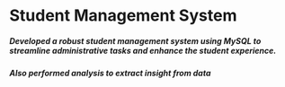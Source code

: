 # Student Management System 


##### Developed a robust student management system using MySQL to streamline administrative tasks and enhance the student experience.

##### Also performed analysis to extract insight from data 
